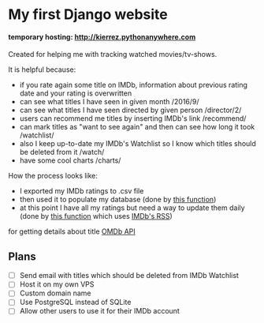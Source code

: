# My first Django website
#### temporary hosting: http://kierrez.pythonanywhere.com
Created for helping me with tracking watched movies/tv-shows.

It is helpful because:
- if you rate again some title on IMDb, information about previous rating date and your rating is overwritten
- can see what titles I have seen in given month /2016/9/
- can see what titles I have seen directed by given person /director/2/ 
- users can recommend me titles by inserting IMDb's link /recommend/
- can mark titles as "want to see again" and then can see how long it took /watchlist/ 
- also I keep up-to-date my IMDb's Watchlist so I know which titles should be deleted from it /watch/
- have some cool charts /charts/

How the process looks like:
- I exported my IMDb ratings to .csv file
- then used it to populate my database (done by [this function](https://github.com/kierrez/website/blob/master/prepareDB.py#L73))
- at this point I have all my ratings but need a way to update them daily (done by [this function](https://github.com/kierrez/website/blob/master/prepareDB.py#L87) which uses [IMDb's RSS](http://rss.imdb.com/user/ur44264813/ratings))



for getting details about title [OMDb API](http://www.omdbapi.com/)

## Plans
- [ ] Send email with titles which should be deleted from IMDb Watchlist
- [ ] Host it on my own VPS
- [ ] Custom domain name
- [ ] Use PostgreSQL instead of SQLite
- [ ] Allow other users to use it for their IMDb account
